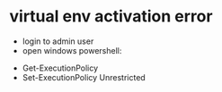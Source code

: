
# virtual env activation error
*	login to admin user
*	open windows powershell:
  
  - Get-ExecutionPolicy
  - Set-ExecutionPolicy Unrestricted 
